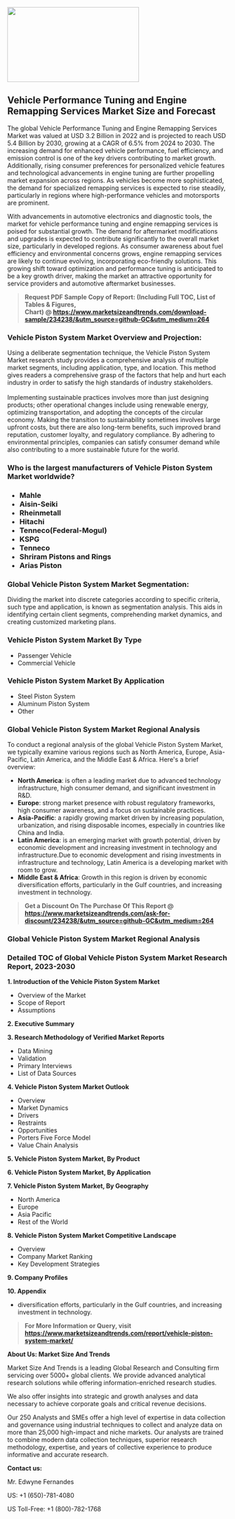 <p><img class="alignnone size-medium wp-image-20088" src="https://ffe5etoiles.com/wp-content/uploads/2024/12/MST1-300x171.png" alt="" width="300" height="171" /></p><h2>Vehicle Performance Tuning and Engine Remapping Services Market Size and Forecast</h2><p>The global Vehicle Performance Tuning and Engine Remapping Services Market was valued at USD 3.2 Billion in 2022 and is projected to reach USD 5.4 Billion by 2030, growing at a CAGR of 6.5% from 2024 to 2030. The increasing demand for enhanced vehicle performance, fuel efficiency, and emission control is one of the key drivers contributing to market growth. Additionally, rising consumer preferences for personalized vehicle features and technological advancements in engine tuning are further propelling market expansion across regions. As vehicles become more sophisticated, the demand for specialized remapping services is expected to rise steadily, particularly in regions where high-performance vehicles and motorsports are prominent.</p><p>With advancements in automotive electronics and diagnostic tools, the market for vehicle performance tuning and engine remapping services is poised for substantial growth. The demand for aftermarket modifications and upgrades is expected to contribute significantly to the overall market size, particularly in developed regions. As consumer awareness about fuel efficiency and environmental concerns grows, engine remapping services are likely to continue evolving, incorporating eco-friendly solutions. This growing shift toward optimization and performance tuning is anticipated to be a key growth driver, making the market an attractive opportunity for service providers and automotive aftermarket businesses.</p></p><blockquote id="" class=""><strong>Request PDF Sample Copy of Report: (Including Full TOC, List of Tables &amp; Figures, Chart)&nbsp;@&nbsp;<strong><a href="https://www.marketsizeandtrends.com/download-sample/234238/&utm_source=github-GC&utm_medium=264" target="_blank">https://www.marketsizeandtrends.com/download-sample/234238/&utm_source=github-GC&utm_medium=264</a></strong></strong></blockquote><h3 id="" class="">Vehicle Piston System Market&nbsp;Overview and Projection:</h3><p id="" class="">Using a deliberate segmentation technique, the Vehicle Piston System Market research study provides a comprehensive analysis of multiple market segments, including application, type, and location. This method gives readers a comprehensive grasp of the factors that help and hurt each industry in order to satisfy the high standards of industry stakeholders. <br /> <br />Implementing sustainable practices involves more than just designing products; other operational changes include using renewable energy, optimizing transportation, and adopting the concepts of the circular economy. Making the transition to sustainability sometimes involves large upfront costs, but there are also long-term benefits, such improved brand reputation, customer loyalty, and regulatory compliance. By adhering to environmental principles, companies can satisfy consumer demand while also contributing to a more sustainable future for the world.</p><h3 id="" class="">Who is the largest manufacturers of&nbsp;Vehicle Piston System Market worldwide?</h3><h3 class=""><p><ul><li>Mahle </li><li> Aisin-Seiki </li><li> Rheinmetall </li><li> Hitachi </li><li> Tenneco(Federal-Mogul) </li><li> KSPG </li><li> Tenneco </li><li> Shriram Pistons and Rings </li><li> Arias Piston</li></ul></p></h3><h3 id="" class="">Global&nbsp;Vehicle Piston System Market Segmentation:</h3><p id="" class="">Dividing the market into discrete categories according to specific criteria, such type and application, is known as segmentation analysis. This aids in identifying certain client segments, comprehending market dynamics, and creating customized marketing plans.</p><h3 id="" class="">Vehicle Piston System Market&nbsp;By Type</h3><p><p><ul><li>Passenger Vehicle</li><li> Commercial Vehicle</p></li></ul></p></p><h3 id="" class="">Vehicle Piston System Market&nbsp;By Application</h3><p class=""><p><ul><li>Steel Piston System</li><li> Aluminum Piston System</li><li> Other</li></ul></p></p><h3 id="" class="">Global Vehicle Piston System Market Regional Analysis</h3><p id="" class="">To conduct a regional analysis of the global Vehicle Piston System Market, we typically examine various regions such as North America, Europe, Asia-Pacific, Latin America, and the Middle East &amp; Africa. Here's a brief overview:</p><ul><li><strong>North America</strong>: is often a leading market due to advanced technology infrastructure, high consumer demand, and significant investment in R&amp;D.</li><li><strong>Europe</strong>: strong market presence with robust regulatory frameworks, high consumer awareness, and a focus on sustainable practices.</li><li><strong>Asia-Pacific</strong>: a rapidly growing market driven by increasing population, urbanization, and rising disposable incomes, especially in countries like China and India.</li><li><strong>Latin America</strong>: is an emerging market with growth potential, driven by economic development and increasing investment in technology and infrastructure.Due to economic development and rising investments in infrastructure and technology, Latin America is a developing market with room to grow.</li><li><strong>Middle East &amp; Africa</strong>: Growth in this region is driven by economic diversification efforts, particularly in the Gulf countries, and increasing investment in technology.</li></ul><blockquote id="" class=""><strong>Get a Discount On The Purchase Of This Report @ <strong><a href="https://www.marketsizeandtrends.com/ask-for-discount/234238/&utm_source=github-GC&utm_medium=264" target="_blank">https://www.marketsizeandtrends.com/ask-for-discount/234238/&utm_source=github-GC&utm_medium=264</a></strong></strong></blockquote><h3 id="" class="">Global Vehicle Piston System Market Regional Analysis</h3><h3 id="" class="">Detailed TOC of Global Vehicle Piston System Market Research Report, 2023-2030</h3><p id="" class=""><strong>1. Introduction of the Vehicle Piston System Market</strong></p><ul><li>Overview of the Market</li><li>Scope of Report</li><li>Assumptions</li></ul><p id="" class=""><strong>2. Executive Summary</strong></p><p id="" class=""><strong>3. Research Methodology of Verified Market Reports</strong></p><ul><li>Data Mining</li><li>Validation</li><li>Primary Interviews</li><li>List of Data Sources</li></ul><p id="" class=""><strong>4. Vehicle Piston System Market Outlook</strong></p><ul><li>Overview</li><li>Market Dynamics</li><li>Drivers</li><li>Restraints</li><li>Opportunities</li><li>Porters Five Force Model</li><li>Value Chain Analysis</li></ul><p id="" class=""><strong>5. Vehicle Piston System Market, By Product</strong></p><p id="" class=""><strong>6. Vehicle Piston System Market, By Application</strong></p><p id="" class=""><strong>7. Vehicle Piston System Market, By Geography</strong></p><ul><li>North America</li><li>Europe</li><li>Asia Pacific</li><li>Rest of the World</li></ul><p id="" class=""><strong>8. Vehicle Piston System Market Competitive Landscape</strong></p><ul><li>Overview</li><li>Company Market Ranking</li><li>Key Development Strategies</li></ul><p id="" class=""><strong>9. Company Profiles</strong></p><p id="" class=""><strong>10. Appendix</strong></p><ul><li>diversification efforts, particularly in the Gulf countries, and increasing investment in technology.</li></ul><blockquote id="" class=""><strong>For More Information or Query, visit <strong><strong><a href="https://www.marketsizeandtrends.com/report/vehicle-piston-system-market/" target="_blank">https://www.marketsizeandtrends.com/report/vehicle-piston-system-market/</a></strong></strong></strong></blockquote><p id="" class=""><strong>About Us: Market Size And Trends</strong></p><p id="" class="">Market Size And Trends is a leading Global Research and Consulting firm servicing over 5000+ global clients. We provide advanced analytical research solutions while offering information-enriched research studies.</p><p id="" class="">We also offer insights into strategic and growth analyses and data necessary to achieve corporate goals and critical revenue decisions.</p><p id="" class="">Our 250 Analysts and SMEs offer a high level of expertise in data collection and governance using industrial techniques to collect and analyze data on more than 25,000 high-impact and niche markets. Our analysts are trained to combine modern data collection techniques, superior research methodology, expertise, and years of collective experience to produce informative and accurate research.</p><p id="" class=""><strong>Contact us:</strong></p><p id="" class="">Mr. Edwyne Fernandes</p><p id="" class="">US: +1 (650)-781-4080</p><p id="" class="">US Toll-Free: +1 (800)-782-1768</p>
